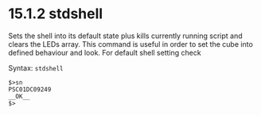 # 15.1.2 stdshell

Sets the shell into its default state plus kills currently running script and clears the LEDs array. This command is useful in order to set the cube into defined behaviour and look. For default shell setting check  

Syntax: `stdshell`

```
$>sn
PSC01DC09249
__OK__
$>
```



